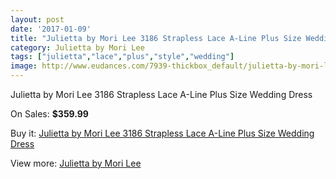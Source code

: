 ```yaml
---
layout: post
date: '2017-01-09'
title: "Julietta by Mori Lee 3186 Strapless Lace A-Line Plus Size Wedding Dress"
category: Julietta by Mori Lee
tags: ["julietta","lace","plus","style","wedding"]
image: http://www.eudances.com/7939-thickbox_default/julietta-by-mori-lee-3186-strapless-lace-a-line-plus-size-wedding-dress.jpg
---
```

Julietta by Mori Lee 3186 Strapless Lace A-Line Plus Size Wedding Dress

On Sales: **$359.99**
<a href="https://www.eudances.com/en/julietta-by-mori-lee/2783-julietta-by-mori-lee-3186-strapless-lace-a-line-plus-size-wedding-dress.html"><amp-img layout="responsive" width="600" height="600" src="//www.eudances.com/7939-thickbox_default/julietta-by-mori-lee-3186-strapless-lace-a-line-plus-size-wedding-dress.jpg" alt="Julietta by Mori Lee 3186 Strapless Lace A-Line Plus Size Wedding Dress 0" /></a>
<a href="https://www.eudances.com/en/julietta-by-mori-lee/2783-julietta-by-mori-lee-3186-strapless-lace-a-line-plus-size-wedding-dress.html"><amp-img layout="responsive" width="600" height="600" src="//www.eudances.com/7940-thickbox_default/julietta-by-mori-lee-3186-strapless-lace-a-line-plus-size-wedding-dress.jpg" alt="Julietta by Mori Lee 3186 Strapless Lace A-Line Plus Size Wedding Dress 1" /></a>
<a href="https://www.eudances.com/en/julietta-by-mori-lee/2783-julietta-by-mori-lee-3186-strapless-lace-a-line-plus-size-wedding-dress.html"><amp-img layout="responsive" width="600" height="600" src="//www.eudances.com/7941-thickbox_default/julietta-by-mori-lee-3186-strapless-lace-a-line-plus-size-wedding-dress.jpg" alt="Julietta by Mori Lee 3186 Strapless Lace A-Line Plus Size Wedding Dress 2" /></a>
<a href="https://www.eudances.com/en/julietta-by-mori-lee/2783-julietta-by-mori-lee-3186-strapless-lace-a-line-plus-size-wedding-dress.html"><amp-img layout="responsive" width="600" height="600" src="//www.eudances.com/7942-thickbox_default/julietta-by-mori-lee-3186-strapless-lace-a-line-plus-size-wedding-dress.jpg" alt="Julietta by Mori Lee 3186 Strapless Lace A-Line Plus Size Wedding Dress 3" /></a>
<a href="https://www.eudances.com/en/julietta-by-mori-lee/2783-julietta-by-mori-lee-3186-strapless-lace-a-line-plus-size-wedding-dress.html"><amp-img layout="responsive" width="600" height="600" src="//www.eudances.com/7943-thickbox_default/julietta-by-mori-lee-3186-strapless-lace-a-line-plus-size-wedding-dress.jpg" alt="Julietta by Mori Lee 3186 Strapless Lace A-Line Plus Size Wedding Dress 4" /></a>

Buy it: [Julietta by Mori Lee 3186 Strapless Lace A-Line Plus Size Wedding Dress](https://www.eudances.com/en/julietta-by-mori-lee/2783-julietta-by-mori-lee-3186-strapless-lace-a-line-plus-size-wedding-dress.html "Julietta by Mori Lee 3186 Strapless Lace A-Line Plus Size Wedding Dress")

View more: [Julietta by Mori Lee](https://www.eudances.com/en/43-julietta-by-mori-lee "Julietta by Mori Lee")
